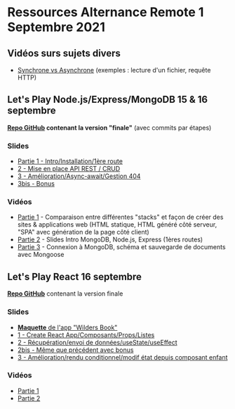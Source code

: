 # Ressources Alternance Remote 1 Septembre 2021

## Vidéos surs sujets divers

* [Synchrone vs Asynchrone](https://drive.google.com/file/d/1_MmnTMkzx9wl_U-MBc4mtvXfrpdU6281/view?usp=sharing) (exemples : lecture d'un fichier, requête HTTP)

## Let's Play Node.js/Express/MongoDB 15 & 16 septembre

**[Repo GitHub](https://github.com/WildCodeSchool/lc-node-express-mongo-rest) contenant la version "finale"** (avec commits par étapes)

### Slides

* [Partie 1 - Intro/Installation/1ère route](https://slides-nodejs-1-installation.nausicaa.wilders.dev/)
* [2 - Mise en place API REST / CRUD](https://w01-letsplay-node-2-crud.netlify.app/)
* [3 - Amélioration/Async-await/Gestion 404](https://slides-nodejs-3-improve.nausicaa.wilders.dev/)
* [3bis - Bonus](https://slides-nodejs-3-1-bonus.nausicaa.wilders.dev/)

### Vidéos

* [Partie 1](https://drive.google.com/file/d/1YsCiJ1MBzIx5q3my5NigmV0triIxnZM9/view?usp=sharing) - Comparaison entre différentes "stacks" et façon de créer des sites & applications web (HTML statique, HTML généré côté serveur, "SPA" avec génération de la page côté client)
* [Partie 2](https://drive.google.com/file/d/1luY655s0E-Vh2qz0gklt0pTWQMSNOyrZ/view?usp=sharing) - Slides Intro MongoDB, Node.js, Express (1ères routes)
* [Partie 3](https://drive.google.com/file/d/1vzgfdv0cZKamqWTbvZWyGGYa5zv0Yhhk/view?usp=sharing) - Connexion à MongoDB, schéma et sauvegarde de documents avec Mongoose

## Let's Play React 16 septembre

**[Repo GitHub](https://github.com/WildCodeSchool/lc-react)** contenant la version finale

### Slides

* [**Maquette** de l'app "Wilders Book"](https://imgur.com/RpCdC2d)
* [1 - Create React App/Composants/Props/Listes](https://slides-react-1-components-props-styling.nausicaa.wilders.dev/)
* [2 - Récupération/envoi de données/useState/useEffect](https://slides-react-2-fetching-and-posting.nausicaa.wilders.dev/)
* [2bis - Même que précédent avec bonus](https://w01-react-fetching-posting-data.netlify.app/#8)
* [3 - Amélioration/rendu conditionnel/modif état depuis composant enfant](https://w01-react-improve.netlify.app/)

### Vidéos

* [Partie 1](https://drive.google.com/file/d/11wLVJgfiAvlUbxBV4Kn_W2CpOeuPjDKY/view?usp=sharing)
* [Partie 2](https://drive.google.com/file/d/1KJLN3ljzryYjm3bNc-Z7_vzmzVmi0_tQ/view?usp=sharing)